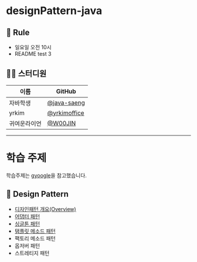 # designPattern-java

## 🌳 Rule
- 일요일 오전 10시
- README test 3


## 👨‍💻  스터디원

| 이름   | GitHub                                         |
| ------ | ---------------------------------------------- |
| 자바학생 | [@java-saeng](https://github.com/java-saeng) |
| yrkim | [@yrkimoffice](https://github.com/yrkimoffice) |
| 귀여운라이언 | [@W00JIN](https://github.com/W00JIN) |


--------------------------------------------------------------------------------------------------------------------------------------------------------------------------------------------------------------------------------------------------------------------------------------------------------------------------------------

# 학습 주제
학습주제는 [gyoogle](https://github.com/gyoogle/tech-interview-for-developer)을 참고했습니다.


## 📌 Design Pattern

- [디자인패턴 개요(Overview)](https://github.com/Songwonseok/CS-Study/blob/main/DesignPattern/%EB%94%94%EC%9E%90%EC%9D%B8%ED%8C%A8%ED%84%B4%20%EA%B0%9C%EC%9A%94(Overview).md)
- [어댑터 패턴](https://github.com/Songwonseok/CS-Study/blob/main/DesignPattern/%EC%96%B4%ED%83%AD%ED%84%B0%ED%8C%A8%ED%84%B4.md)
- [싱글톤 패턴](https://github.com/Songwonseok/CS-Study/blob/main/DesignPattern/%EC%8B%B1%EA%B8%80%ED%86%A4%ED%8C%A8%ED%84%B4.md)
- [탬플릿 메소드 패턴](https://github.com/Songwonseok/CS-Study/blob/main/DesignPattern/%ED%85%9C%ED%94%8C%EB%A6%BF%20%EB%A9%94%EC%86%8C%EB%93%9C%20%ED%8C%A8%ED%84%B4.md)
- 팩토리 메소드 패턴
- 옵저버 패턴
- 스트레티지 패턴

